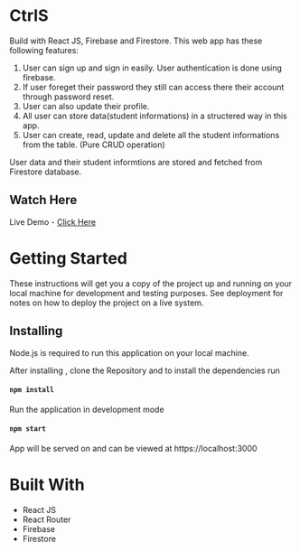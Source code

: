 # CtrlS



Build with React JS, Firebase and Firestore. This web app has these following features:
1. User can sign up and sign in easily. User authentication is done using firebase. 
2. If user foreget their password they still can access there their account through password reset.
3. User can also update their profile.
4. All user can store data(student informations) in a structered way in this app.
5. User can create, read, update and delete all the student informations from the table. (Pure CRUD operation)

User data and their student informtions are stored and fetched from Firestore database.

## Watch Here
Live Demo - [Click Here](https://crudjs-2eccc.web.app/)


# Getting Started

These instructions will get you a copy of the project up and running on your local machine for development and testing purposes. See deployment for notes on how to deploy the project on a live system.

## Installing
Node.js is required to run this application on your local machine.

After installing , clone the Repository and to install the dependencies run
#### `npm install`

Run the application in development mode
#### `npm start`
App will be served on and can be viewed at https://localhost:3000

# Built With
* React JS
* React Router
* Firebase
* Firestore

